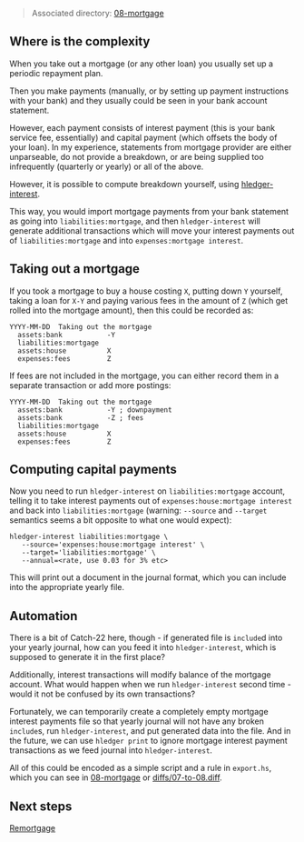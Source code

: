 > Associated directory:
> [08-mortgage](../tree/master/08-mortgage)

## Where is the complexity

When you take out a mortgage (or any other loan) you usually set up a periodic repayment plan.

Then you make payments (manually, or by setting up payment instructions with your bank) and they
usually could be seen in your bank account statement.

However, each payment consists of interest payment (this is your bank service fee, essentially) and capital payment (which offsets the body of your loan). In my experience, statements from mortgage provider are either unparseable, do not provide a breakdown, or are being supplied too infrequently (quarterly or yearly) or all of the above.

However, it is possible to compute breakdown yourself, using [hledger-interest](http://hackage.haskell.org/package/hledger-interest).

This way, you would import mortgage payments from your bank statement as going into `liabilities:mortgage`, and then `hledger-interest` will generate additional transactions which will move your interest payments out of `liabilities:mortgage` and into `expenses:mortgage interest`. 

## Taking out a mortgage

If you took a mortgage to buy a house costing `X`, putting down `Y` yourself, taking a loan for `X-Y` and paying various fees in the amount of `Z` (which get rolled into the mortgage amount), then this could be recorded as:
```
YYYY-MM-DD  Taking out the mortgage
  assets:bank           -Y
  liabilities:mortgage
  assets:house          X
  expenses:fees         Z
```

If fees are not included in the mortgage, you can either record them in a separate transaction or add more postings:
```
YYYY-MM-DD  Taking out the mortgage
  assets:bank           -Y ; downpayment
  assets:bank           -Z ; fees
  liabilities:mortgage
  assets:house          X
  expenses:fees         Z
```

## Computing capital payments

Now you need to run `hledger-interest` on `liabilities:mortgage` account, telling it to take interest payments out of `expenses:house:mortgage interest` and back into `liabilities:mortgage` (warning: `--source` and `--target` semantics seems a bit opposite to what one would expect):
```
hledger-interest liabilities:mortgage \
   --source='expenses:house:mortgage interest' \
   --target='liabilities:mortgage' \
   --annual=<rate, use 0.03 for 3% etc>
```

This will print out a document in the journal format, which you can include into the appropriate yearly file.

## Automation

There is a bit of Catch-22 here, though - if generated file is `include`d into your yearly journal, how can you feed it into `hledger-interest`, which is supposed to generate it in the first place?

Additionally, interest transactions will modify balance of the mortgage account. What would happen when we run `hledger-interest` second time - would it not be confused by its own transactions?

Fortunately, we can temporarily create a completely empty mortgage interest payments file so that yearly journal will not have any broken `include`s, run `hledger-interest`, and put generated data into the file.
And in the future, we can use `hledger print` to ignore mortgage interest payment transactions as we feed journal into `hledger-interest`. 

All of this could be encoded as a simple script and a rule in `export.hs`, which you can see in [08-mortgage](../tree/master/08-mortgage) or [diffs/07-to-08.diff](../tree/master/diffs/07-to-08.diff).

## Next steps

[Remortgage](Remortgage)
